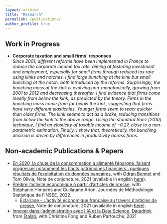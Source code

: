 ```yaml
---
layout: archive
title: "Research"
permalink: /publications/
author_profile: true
---
```


## Work in Progress

* **Corporate taxation and small firms' responses**\
_Since 2001, different reforms have been implemented in France to reduce the corporate income tax rate, aiming at
fostering investment and employment, especially for small firms through reduced tax rate using kinks and notches.
I find large bunching at the kink but small bunching at the notch, both introduced by the reforms. Surprisingly, the
bunching mass at the kink is evolving non-monotonically, growing from 2001 to 2012 and decreasing thereafter. I find
evidence that firms come mostly from below the kink, as predicted by the theory. Firms in the bunching mass come
from far below the kink, suggesting that firms have very different elasticities. Younger firms seem to react quicker
than older firms. The kink seems to act as a brake, reducing transitions from below the kink to the above range.
Using the standard Saez [2010] technique, I find an elasticity of taxable income of −0.27, close to a non-parametric
estimation. Finally, I show that, theoretically, the bunching decision is driven by differences in productivity across
firms._


## Non-academic Publications & Papers
* [En 2020, la chute de la consommation a alimenté l’épargne, faisant progresser notamment les hauts patrimoines financiers : quelques résultats de l’exploitation de données bancaires](https://www.insee.fr/fr/statistiques/5232043?sommaire=5232077), with [Odran Bonnet](https://www.odranbonnet.com) and Tom Olivia, Note de conjoncture, 2021 (available in english [here](https://www.insee.fr/en/statistiques/5351886?sommaire=5233864)).
* [Prédire l’activité économique à partir d’articles de presse](http://jms-insee.fr/jms2022s19_2/), with Stéphanie Himpens and Guillaume Arion, Journées de Méthodologie Statistique de l'INSEE, 2022.
  + [Éclairage - L’activité économique française au travers d’articles de presse](https://www.insee.fr/fr/statistiques/5232051?sommaire=5232077), Note de conjoncture, 2021 (available in english [here](https://www.insee.fr/en/statistiques/5351871?sommaire=5233864)).
* [Innover dans l'administration avec l'IA et la Data Science](https://www.dailymotion.com/video/x84hp0x), [Datadrink](https://www.etalab.gouv.fr/communaute/) from [Etalab](https://www.etalab.gouv.fr/), with Christine Fong and Ruben Partouche, 2021
